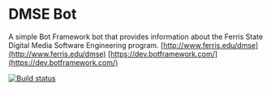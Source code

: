 # DMSE Bot
A simple Bot Framework bot that provides information about the Ferris State Digital Media Software Engineering program.
[http://www.ferris.edu/dmse](http://www.ferris.edu/dmse)
[https://dev.botframework.com/](https://dev.botframework.com/)

[![Build status](https://ci.appveyor.com/api/projects/status/urp8age6six06e05?svg=true)](https://ci.appveyor.com/project/KallynGowdy/dmsebot)
